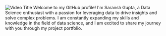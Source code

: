 ![Video Title]([https://github.com/SaranshGupta180/SaranshGupta180/blob/main/SaranshGupta.mp4](https://www.canva.com/design/DAGDmtO3Xsc/FB_QWcafjKmNMUk_mMasRw/edit?utm_content=DAGDmtO3Xsc&utm_campaign=designshare&utm_medium=link2&utm_source=sharebutton))
Welcome to my GitHub profile! I'm Saransh Gupta, a Data Science enthusiast with a passion for leveraging data to drive insights and solve complex problems. I am constantly expanding my skills and knowledge in the field of data science, and I am excited to share my journey with you through my project portfolio.
